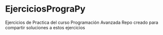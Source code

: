 # EjerciciosPrograPy
Ejercicios de Practica del curso Programación Avanzada
Repo creado para compartir soluciones a estos ejercicios